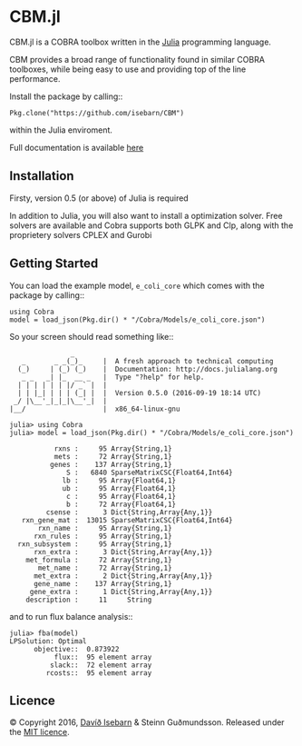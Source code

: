 # CBM.jl

CBM.jl is a COBRA toolbox written in the [Julia](http://julialang.org/downloads/) programming language.

CBM provides a broad range of functionality found in similar COBRA toolboxes, while being easy to use and providing top of the line performance.

Install the package by calling:: 

	Pkg.clone("https://github.com/isebarn/CBM")

within the Julia enviroment.

Full documentation is available [here](http://cbm.readthedocs.io/en/latest/index.html)

## Installation
Firsty, version 0.5 (or above) of Julia is required

In addition to Julia, you will also want to install a optimization solver. Free solvers are available and Cobra supports both GLPK and Clp, along with the proprietery solvers CPLEX and Gurobi

## Getting Started


You can load the example model, ``e_coli_core`` which comes with the package by calling::

	using Cobra
	model = load_json(Pkg.dir() * "/Cobra/Models/e_coli_core.json")

So your screen should read something like::

	               _
	   _       _ _(_)_     |  A fresh approach to technical computing
	  (_)     | (_) (_)    |  Documentation: http://docs.julialang.org
	   _ _   _| |_  __ _   |  Type "?help" for help.
	  | | | | | | |/ _` |  |
	  | | |_| | | | (_| |  |  Version 0.5.0 (2016-09-19 18:14 UTC)
	 _/ |\__'_|_|_|\__'_|  |  
	|__/                   |  x86_64-linux-gnu

	julia> using Cobra
	julia> model = load_json(Pkg.dir() * "/Cobra/Models/e_coli_core.json")

	           rxns :     95 Array{String,1}
	           mets :     72 Array{String,1}
	          genes :    137 Array{String,1}
	              S :   6840 SparseMatrixCSC{Float64,Int64}
	             lb :     95 Array{Float64,1}
	             ub :     95 Array{Float64,1}
	              c :     95 Array{Float64,1}
	              b :     72 Array{Float64,1}
	         csense :      3 Dict{String,Array{Any,1}}
	   rxn_gene_mat :  13015 SparseMatrixCSC{Float64,Int64}
	       rxn_name :     95 Array{String,1}
	      rxn_rules :     95 Array{String,1}
	  rxn_subsystem :     95 Array{String,1}
	      rxn_extra :      3 Dict{String,Array{Any,1}}
	    met_formula :     72 Array{String,1}
	       met_name :     72 Array{String,1}
	      met_extra :      2 Dict{String,Array{Any,1}}
	      gene_name :    137 Array{String,1}
	     gene_extra :      1 Dict{String,Array{Any,1}}
	    description :     11     String

and to run flux balance analysis::

	julia> fba(model)
	LPSolution: Optimal
	      objective::  0.873922
	           flux::  95 element array
	          slack::  72 element array
	         rcosts::  95 element array


## Licence

© Copyright 2016, [Davíð Isebarn](<isebarn182@gmail.com>) & Steinn Guðmundsson. Released under the [MIT licence](https://github.com/helpers/helper-copyright/blob/master/LICENSE).